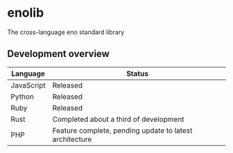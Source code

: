# enolib

The cross-language eno standard library

## Development overview

| Language | Status |
|  -- | -- |
| JavaScript | Released |
| Python | Released |
| Ruby  | Released |
| Rust  | Completed about a third of development |
| PHP  | Feature complete, pending update to latest architecture |

